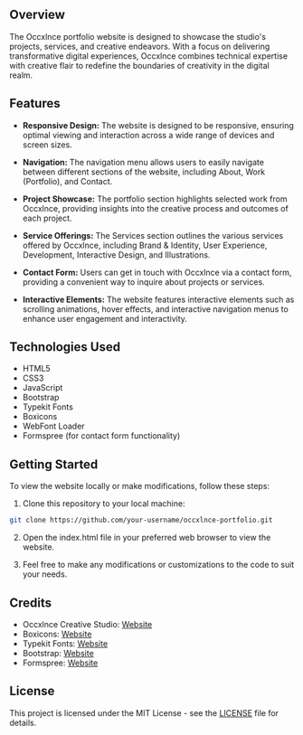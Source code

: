 ## Overview

The Occxlnce portfolio website is designed to showcase the studio's projects, services, and creative endeavors. With a focus on delivering transformative digital experiences, Occxlnce combines technical expertise with creative flair to redefine the boundaries of creativity in the digital realm.

## Features

- **Responsive Design:** The website is designed to be responsive, ensuring optimal viewing and interaction across a wide range of devices and screen sizes.
  
- **Navigation:** The navigation menu allows users to easily navigate between different sections of the website, including About, Work (Portfolio), and Contact.

- **Project Showcase:** The portfolio section highlights selected work from Occxlnce, providing insights into the creative process and outcomes of each project.

- **Service Offerings:** The Services section outlines the various services offered by Occxlnce, including Brand & Identity, User Experience, Development, Interactive Design, and Illustrations.

- **Contact Form:** Users can get in touch with Occxlnce via a contact form, providing a convenient way to inquire about projects or services.

- **Interactive Elements:** The website features interactive elements such as scrolling animations, hover effects, and interactive navigation menus to enhance user engagement and interactivity.

## Technologies Used

- HTML5
- CSS3
- JavaScript
- Bootstrap
- Typekit Fonts
- Boxicons
- WebFont Loader
- Formspree (for contact form functionality)

## Getting Started

To view the website locally or make modifications, follow these steps:

1. Clone this repository to your local machine:

```bash
git clone https://github.com/your-username/occxlnce-portfolio.git
```

2. Open the index.html file in your preferred web browser to view the website.

3. Feel free to make any modifications or customizations to the code to suit your needs.

## Credits

- Occxlnce Creative Studio: [Website](https://occxlnce.netlify.app)
- Boxicons: [Website](https://boxicons.com/)
- Typekit Fonts: [Website](https://fonts.adobe.com/typekit)
- Bootstrap: [Website](https://getbootstrap.com/)
- Formspree: [Website](https://formspree.io/)

## License

This project is licensed under the MIT License - see the [LICENSE](LICENSE) file for details.
